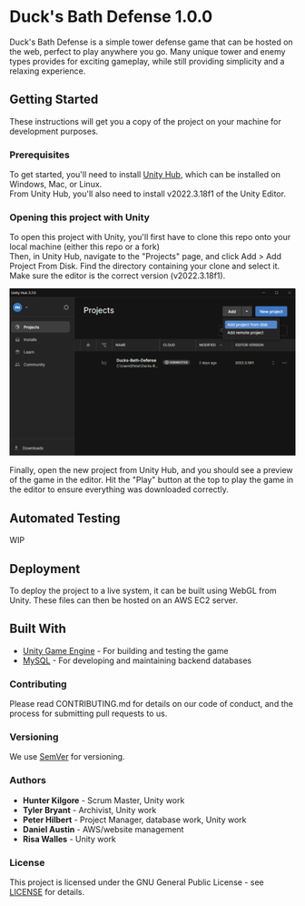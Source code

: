 # Duck's Bath Defense 1.0.0
Duck's Bath Defense is a simple tower defense game that can be hosted on the web, perfect to play anywhere you go. Many unique tower and enemy types provides for exciting gameplay, while still providing simplicity and a relaxing experience.
## Getting Started
These instructions will get you a copy of the project on your machine for development purposes.
### Prerequisites
To get started, you'll need to install [Unity Hub](https://unity.com/download), which can be installed on Windows, Mac, or Linux.<br>
From Unity Hub, you'll also need to install v2022.3.18f1 of the Unity Editor.
### Opening this project with Unity
To open this project with Unity, you'll first have to clone this repo onto your local machine (either this repo or a fork)<br>
Then, in Unity Hub, navigate to the "Projects" page, and click Add > Add Project From Disk. Find the directory containing your clone and select it. Make sure the editor is the correct version (v2022.3.18f1).

![How to add project from disk](image.png)

Finally, open the new project from Unity Hub, and you should see a preview of the game in the editor. Hit the "Play" button at the top to play the game in the editor to ensure everything was downloaded correctly.
## Automated Testing
WIP
## Deployment
To deploy the project to a live system, it can be built using WebGL from Unity. These files can then be hosted on an AWS EC2 server.
## Built With
- [Unity Game Engine](https://unity.com) - For building and testing the game
- [MySQL](https://www.mysql.com) - For developing and maintaining backend databases
### Contributing
Please read CONTRIBUTING.md for details on our code of conduct, and the process for submitting pull requests to us.
### Versioning
We use [SemVer](https://semver.org) for versioning.
### Authors
- **Hunter Kilgore** - Scrum Master, Unity work
- **Tyler Bryant** - Archivist, Unity work
- **Peter Hilbert** - Project Manager, database work, Unity work
- **Daniel Austin** - AWS/website management
- **Risa Walles** - Unity work
### License
This project is licensed under the GNU General Public License - see [LICENSE](./LICENSE) for details.